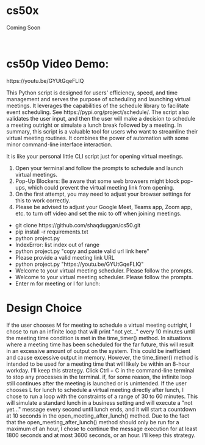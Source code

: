 <h1>cs50x</h1>
<p>Coming Soon</p>
<br>
<h1>cs50p Video Demo:</h1><url>https://youtu.be/GYUtGqeFLIQ</url>
<p>
  This Python script is designed for users' efficiency, speed, and time management and serves the purpose of scheduling and launching virtual meetings.
  It leverages the capabilities of the schedule library to facilitate event scheduling. See https://pypi.org/project/schedule/.
  The script also validates the user input, and then the user will make a decision to schedule a meeting outright or simulate a lunch break followed by a meeting.
  In summary, this script is a valuable tool for users who want to streamline their virtual meeting routines. It combines the power of automation with some minor command-line interface interaction.
</p> 
<p>It is like your personal little CLI script just for opening virtual meetings.</p>
<ol>
  <li>Open your terminal and follow the prompts to schedule and launch virtual meetings.</li>
  <li>Pop-Up Blockers: Be aware that some web browsers might block pop-ups, which could prevent the virtual meeting link from opening.</li>
  <li>On the first attempt, you may need to adjust your browser settings for this to work correctly.</li>
  <li>Please be advised to adjust your Google Meet, Teams app, Zoom app, etc. to turn off video and set the mic to off when joining meetings.</li>
</ol>
<ul>
  <li>git clone https://github.com/shaqduggan/cs50.git</li>
  <li>pip install -r requirements.txt</li>
  <li>python project.py</li>
  <li>IndexError: list index out of range</li>
  <li>python project.py "copy and paste valid url link here"</li>
  <li>Please provide a valid meeting link URL</li>
  <li>python project.py "https://youtu.be/GYUtGqeFLIQ"</li>
  <li>Welcome to your virtual meeting scheduler. Please follow the prompts.</li>
  <li>Welcome to your virtual meeting scheduler. Please follow the prompts.</li>
  <li>Enter m for meeting or l for lunch:</li>
</ul>
<h1>Design Choice</h1>
<p>
  If the user chooses M for meeting to schedule a virtual meeting outright, I chose to run an infinite loop that will print "not yet..." every 10 minutes until the meeting time condition is met in the time_timer() method.
  In situations where a meeting time has been scheduled for the far future, this will result in an excessive amount of output on the system. This could be inefficient and cause excessive output in memory.
  However, the time_timer() method is intended to be used for a meeting time that will likely be within an 8-hour workday. I'll keep this strategy.
  Click Ctrl + C in the command-line terminal to stop any processes in the terminal. if, for some reason, the infinite loop still continues after the meeting is launched or is unintended.
  If the user chooses L for lunch to schedule a virtual meeting directly after lunch, I chose to run a loop with the constraints of a range of 30 to 60 minutes.
  This will simulate a standard lunch in a business setting and will execute a "not yet..." message every second until lunch ends, and it will start a countdown at 10 seconds in the open_meeting_after_lunch() method.
  Due to the fact that the open_meeting_after_lunch() method should only be run for a maximum of an hour, I chose to continue the message execution for at least 1800 seconds and at most 3600 seconds, or an hour. I'll keep this strategy.
</p>
